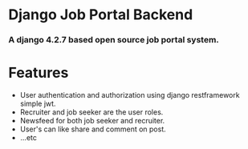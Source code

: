 # Django Job Portal Backend
### A django 4.2.7  based open source job portal system.

# Features
* User authentication and authorization using django restframework simple jwt.
* Recruiter and job seeker are the user roles.
* Newsfeed for both job seeker and recruiter.
* User's can like share and comment on post.
* ...etc
